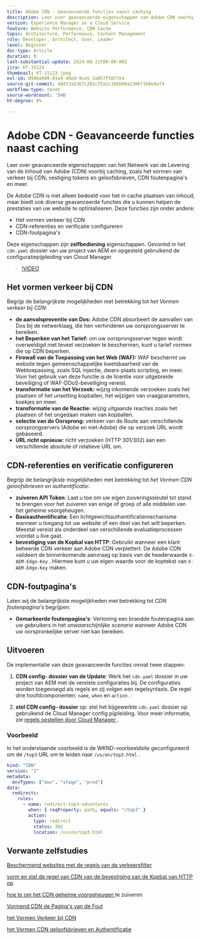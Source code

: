 ```yaml
---
title: Adobe CDN - Geavanceerde functies naast caching
description: Leer over geavanceerde eigenschappen van Adobe CDN voorbij caching, zoals het vormen van verkeer bij CDN, het plaatsen van tekenen en geloofsbrieven, CDN foutenpagina's en meer.
version: Experience Manager as a Cloud Service
feature: Website Performance, CDN Cache
topic: Architecture, Performance, Content Management
role: Developer, Architect, User, Leader
level: Beginner
doc-type: Article
duration: 0
last-substantial-update: 2024-08-21T00:00:00Z
jira: KT-15123
thumbnail: KT-15123.jpeg
exl-id: 8948a900-01e9-49ed-9ce5-3a057f5077e4
source-git-commit: 48433a5367c281cf5a1c106b08a1306f1b0e8ef4
workflow-type: tm+mt
source-wordcount: '546'
ht-degree: 0%

---
```


# Adobe CDN - Geavanceerde functies naast caching

Leer over geavanceerde eigenschappen van het Netwerk van de Levering van de Inhoud van Adobe (CDN) voorbij caching, zoals het vormen van verkeer bij CDN, vestiging tokens en geloofsbrieven, CDN foutenpagina&#39;s en meer.

De Adobe CDN is niet alleen bedoeld voor het in cache plaatsen van inhoud, maar biedt ook diverse geavanceerde functies die u kunnen helpen de prestaties van uw website te optimaliseren. Deze functies zijn onder andere:

- Het vormen verkeer bij CDN
- CDN-referenties en verificatie configureren
- CDN-foutpagina&#39;s

Deze eigenschappen zijn **zelfbediening** eigenschappen. Gevormd in het `cdn.yaml` dossier van uw project van AEM en opgesteld gebruikend de configuratiepijpleiding van Cloud Manager.

>[!VIDEO](https://video.tv.adobe.com/v/3433104?quality=12&learn=on)

## Het vormen verkeer bij CDN

Begrijp de belangrijkste mogelijkheden met betrekking tot _het Vormen verkeer bij CDN_:

- **de aanvalspreventie van Dos:** Adobe CDN absorbeert de aanvallen van Dos bij de netwerklaag, die hen verhinderen uw oorsprongsserver te bereiken.
- **het Beperken van het Tarief:** om uw oorsprongsserver tegen wordt overweldigd met teveel verzoeken te beschermen, kunt u tarief vormen die op CDN beperken.
- **Firewall van de Toepassing van het Web (WAF):** WAF beschermt uw website tegen gemeenschappelijke kwetsbaarheid van de Webtoepassing, zoals SQL injectie, dwars-plaats scripting, en meer. Voor het gebruik van deze functie is de licentie voor uitgebreide beveiliging of WAF-DDoS-beveiliging vereist.
- **transformatie van het Verzoek:** wijzig inkomende verzoeken zoals het plaatsen of het unsetting kopballen, het wijzigen van vraagparameters, koekjes en meer.
- **transformatie van de Reactie:** wijzig uitgaande reacties zoals het plaatsen of het ongedaan maken van kopballen.
- **selectie van de Oorsprong:** verkeer van de Route aan verschillende oorsprongservers (Adobe en niet-Adobe) die op verzoek URL wordt gebaseerd.
- **URL richt opnieuw:** richt verzoeken (HTTP 301/302) aan een verschillende absolute of relatieve URL om.

## CDN-referenties en verificatie configureren

Begrijp de belangrijkste mogelijkheden met betrekking tot _het Vormen CDN geloofsbrieven en authentificatie_:

- **zuiveren API Token**: Laat u toe om uw eigen zuiveringssleutel tot stand te brengen voor het zuiveren van enige of groep of alle middelen van het geheime voorgeheugen.
- **Basisauthentificatie**: Een lichtgewichtauthentificatiemechanisme wanneer u toegang tot uw website of een deel van het wilt beperken. Meestal vereist als onderdeel van verschillende evaluatieprocessen voordat u live gaat.
- **bevestiging van de Kopbal van HTTP**: Gebruikt wanneer een klant beheerde CDN verkeer aan Adobe CDN verplettert. De Adobe CDN valideert de binnenkomende aanvraag op basis van de headerwaarde `X-AEM-Edge-Key` . Hiermee kunt u uw eigen waarde voor de koptekst van `X-AEM-Edge-Key` maken.

## CDN-foutpagina&#39;s

Laten wij de belangrijkste mogelijkheden met betrekking tot _CDN foutenpagina&#39;s_ begrijpen:

- **Gemarkeerde foutenpagina&#39;s**: Vertoning een brandde foutenpagina aan uw gebruikers in het _onwaarschijnlijke scenario_ wanneer Adobe CDN uw oorspronkelijke server niet kan bereiken.

## Uitvoeren

De implementatie van deze geavanceerde functies omvat twee stappen:

1. **CDN config- dossier van de Update**: Werk het `cdn.yaml` dossier in uw project van AEM met de vereiste configuraties bij. De configuraties worden toegevoegd als regels en zij volgen een regelsyntaxis. De regel drie hoofdcomponenten: `name`, `when` en `action` .

2. **stel CDN config- dossier** op: stel het bijgewerkte `cdn.yaml` dossier op gebruikend de Cloud Manager config pijpleiding. Voor meer informatie, zie [ regels opstellen door Cloud Manager ](https://experienceleague.adobe.com/nl/docs/experience-manager-learn/cloud-service/security/traffic-filter-and-waf-rules/how-to-setup#deploy-rules-through-cloud-manager).

### Voorbeeld

In het onderstaande voorbeeld is de WKND-voorbeeldsite geconfigureerd om de `/top3` URL om te leiden naar `/us/en/top3.html` .

```yaml
kind: "CDN"
version: "1"
metadata:
  envTypes: ["dev", "stage", "prod"]
data:
  redirects:
    rules:
      - name: redirect-top3-adventures
        when: { reqProperty: path, equals: "/top3" }
        action:
          type: redirect
          status: 302
          location: /us/en/top3.html
```

## Verwante zelfstudies

[ Beschermend websites met de regels van de verkeersfilter ](https://experienceleague.adobe.com/nl/docs/experience-manager-learn/cloud-service/security/traffic-filter-and-waf-rules/overview)

[ vorm en stel de regel van CDN van de bevestiging van de Kopbal van HTTP op ](https://experienceleague.adobe.com/nl/docs/experience-manager-learn/cloud-service/content-delivery/custom-domain-names-with-customer-managed-cdn#configure-and-deploy-http-header-validation-cdn-rule)

[ hoe te om het CDN geheime voorgeheugen ](https://experienceleague.adobe.com/nl/docs/experience-manager-learn/cloud-service/caching/how-to/purge-cache) te zuiveren

[ Vormend CDN de Pagina&#39;s van de Fout ](https://experienceleague.adobe.com/nl/docs/experience-manager-learn/cloud-service/content-delivery/custom-error-pages#cdn-error-pages)

[ het Vormen Verkeer bij CDN ](https://experienceleague.adobe.com/nl/docs/experience-manager-cloud-service/content/implementing/content-delivery/cdn-configuring-traffic#client-side-redirectors)

[ het Vormen CDN geloofsbrieven en Authentificatie ](https://experienceleague.adobe.com/nl/docs/experience-manager-cloud-service/content/implementing/content-delivery/cdn-credentials-authentication)

